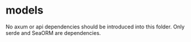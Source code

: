 # models

No axum or api dependencies should be introduced into this folder.
Only serde and SeaORM are dependencies.
